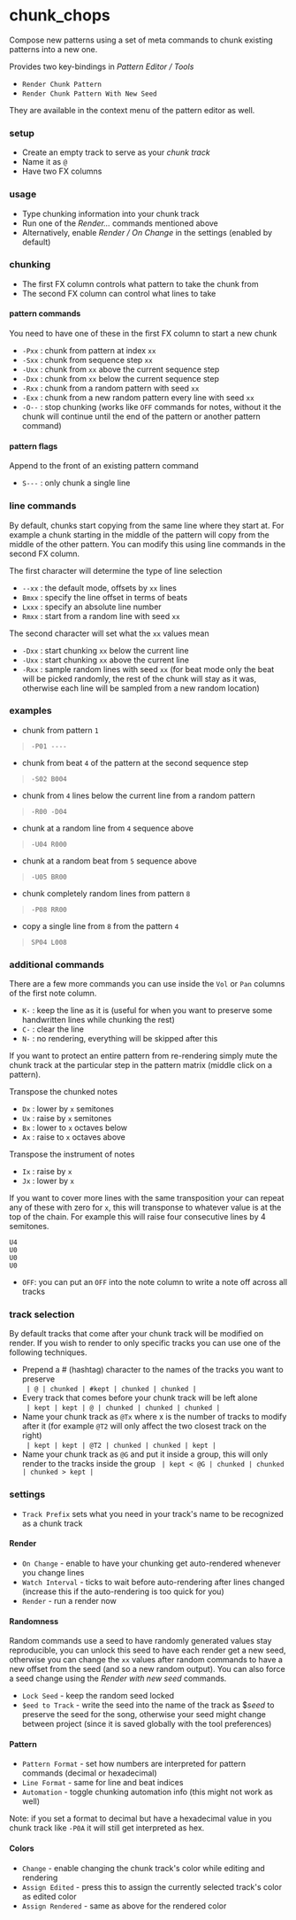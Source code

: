 # chunk_chops

Compose new patterns using a set of meta commands to chunk existing patterns into a new one.

Provides two key-bindings in *Pattern Editor / Tools*

- `Render Chunk Pattern`
- `Render Chunk Pattern With New Seed`

They are available in the context menu of the pattern editor as well.

### setup

- Create an empty track to serve as your *chunk track*
- Name it as `@`
- Have two FX columns

### usage

- Type chunking information into your chunk track
- Run one of the *Render...* commands mentioned above
- Alternatively, enable *Render / On Change* in the settings (enabled by default)

### chunking

- The first FX column controls what pattern to take the chunk from
- The second FX column can control what lines to take

#### pattern commands

You need to have one of these in the first FX column to start a new chunk

- `-Pxx` : chunk from pattern at index `xx`
- `-Sxx` : chunk from sequence step `xx`
- `-Uxx` : chunk from `xx` above the current sequence step
- `-Dxx` : chunk from `xx` below the current sequence step
- `-Rxx` : chunk from a random pattern with seed `xx`
- `-Exx` : chunk from a new random pattern every line with seed `xx`
- `-O--` : stop chunking (works like `OFF` commands for notes, without it the chunk will continue until the end of the pattern or another pattern command)

#### pattern flags

Append to the front of an existing pattern command

- `S---` : only chunk a single line

### line commands

By default, chunks start copying from the same line where they start at.
For example a chunk starting in the middle of the pattern will copy from the middle of the other pattern. You can modify this using line commands in the second FX column.

The first character will determine the type of line selection

- `--xx` : the default mode, offsets by `xx` lines
- `Bmxx` : specify the line offset in terms of beats
- `Lxxx` : specify an absolute line number
- `Rmxx` : start from a random line with seed `xx`

The second  character will set what the `xx` values mean

- `-Dxx` : start chunking `xx` below the current line
- `-Uxx` : start chunking `xx` above the current line
- `-Rxx` : sample random lines with seed `xx` (for beat mode only the beat will be picked randomly, the rest of the chunk will stay as it was, otherwise each line will be sampled from a new random location)

### examples

- chunk from pattern `1`
> `-P01 ----`

- chunk from beat `4` of the pattern at the second sequence step

> `-S02 B004` 

- chunk from `4` lines below the current line from a random pattern
> `-R00 -D04` 
- chunk at a random line from `4` sequence above
> `-U04 R000` 
- chunk at a random beat from `5` sequence above
> `-U05 BR00`
- chunk completely random lines from pattern `8`
> `-P08 RR00`
- copy a single line from `8` from the pattern `4`
> `SP04 L008`
 

### additional commands

There are a few more commands you can use inside the `Vol` or `Pan` columns of the first note column.

- `K-` : keep the line as it is (useful for when you want to preserve some handwritten lines while chunking the rest)
- `C-` : clear the line
- `N-` : no rendering, everything will be skipped after this

If you want to protect an entire pattern from re-rendering simply mute the chunk track at the particular step in the pattern matrix (middle click on a pattern).

Transpose the chunked notes

- `Dx` : lower by `x` semitones
- `Ux` : raise by `x` semitones
- `Bx` : lower to `x` octaves below
- `Ax` : raise to `x` octaves above

Transpose the instrument of notes

- `Ix` : raise by `x`
- `Jx` : lower by `x`

If you want to cover more lines with the same transposition your can repeat any of these with zero for `x`, this will transponse to whatever value is at the top of the chain. For example this will raise four consecutive lines by 4 semitones.
```
U4
U0
U0
U0
```

- `OFF`: you can put an `OFF` into the note column to write a note off across all tracks

### track selection

By default tracks that come after your chunk track will be modified on render. If you wish to render to only specific tracks you can use one of the following techniques.

- Prepend a # (hashtag) character to the names of the tracks you want to preserve  
` | @ | chunked | #kept | chunked | chunked |`
- Every track that comes before your chunk track will be left alone  
` | kept | kept | @ | chunked | chunked | chunked |`
- Name your chunk track as `@Tx` where x is the number of tracks to modify after it (for example `@T2` will only affect the two closest track on the right)  
` | kept | kept | @T2 | chunked | chunked | kept |`
- Name your chunk track as `@G` and put it inside a group, this will only render to the tracks inside the group
` | kept < @G | chunked | chunked | chunked > kept |`

### settings

- `Track Prefix` sets what you need in your track's name to be recognized as a chunk track

#### Render

- `On Change` - enable to have your chunking get auto-rendered whenever you change lines
- `Watch Interval` - ticks to wait before auto-rendering after lines changed (increase this if the auto-rendering is too quick for you)
- `Render` - run a render now

#### Randomness

Random commands use a seed to have randomly generated values stay reproducible, you can unlock this seed to have each render get a new seed, otherwise you can change the `xx` values after random commands to have a new offset from the seed (and so a new random output). You can also force a seed change using the *Render with new seed* commands.

- `Lock Seed` - keep the random seed locked
- `$eed to Track` - write the seed into the name of the track as $*seed* to preserve the seed for the song, otherwise your seed might change between project (since it is saved globally with the tool preferences)

#### Pattern

- `Pattern Format` - set how numbers are interpreted for pattern commands (decimal or hexadecimal)
- `Line Format` - same for line and beat indices
- `Automation` - toggle chunking automation info (this might not work as well)

Note: if you set a format to decimal but have a hexadecimal value in you chunk track like `-P0A` it will still get interpreted as hex.

#### Colors
- `Change` - enable changing the chunk track's color while editing and rendering
- `Assign Edited` - press this to assign the currently selected track's color as edited color
- `Assign Rendered` - same as above for the rendered color

